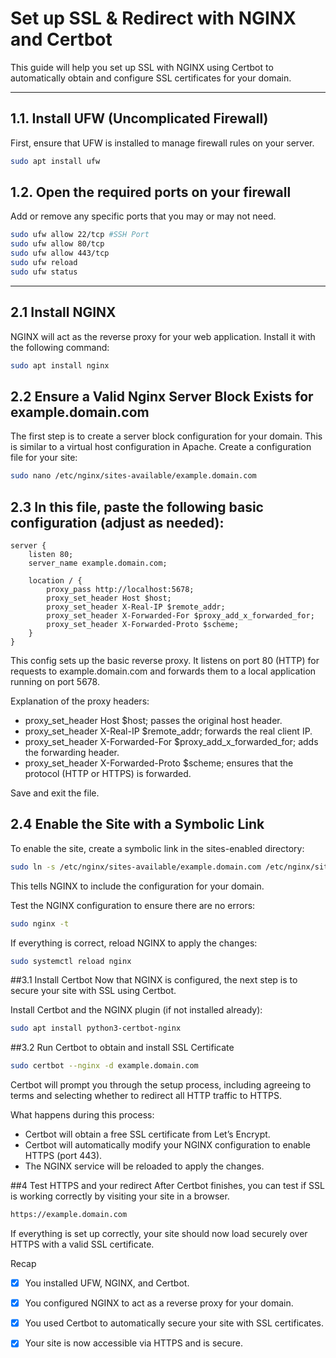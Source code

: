 # Set up SSL & Redirect with NGINX and Certbot

This guide will help you set up SSL with NGINX using Certbot to automatically obtain and configure SSL certificates for your domain.

---

## 1.1. Install UFW (Uncomplicated Firewall)

First, ensure that UFW is installed to manage firewall rules on your server.

```bash
sudo apt install ufw
```

## 1.2. Open the required ports on your firewall

Add or remove any specific ports that you may or may not need.

```bash
sudo ufw allow 22/tcp #SSH Port
sudo ufw allow 80/tcp
sudo ufw allow 443/tcp
sudo ufw reload
sudo ufw status
```
---

## 2.1 Install NGINX

NGINX will act as the reverse proxy for your web application. Install it with the following command:

```bash
sudo apt install nginx
```

## 2.2 Ensure a Valid Nginx Server Block Exists for example.domain.com

The first step is to create a server block configuration for your domain. This is similar to a virtual host configuration in Apache.
Create a configuration file for your site:

```bash
sudo nano /etc/nginx/sites-available/example.domain.com
```

## 2.3 In this file, paste the following basic configuration (adjust as needed):

```nginx
server {
    listen 80;
    server_name example.domain.com;

    location / {
        proxy_pass http://localhost:5678;
        proxy_set_header Host $host;
        proxy_set_header X-Real-IP $remote_addr;
        proxy_set_header X-Forwarded-For $proxy_add_x_forwarded_for;
        proxy_set_header X-Forwarded-Proto $scheme;
    }
}

```

This config sets up the basic reverse proxy. It listens on port 80 (HTTP) for requests to example.domain.com and forwards them to a local application running on port 5678.

Explanation of the proxy headers:
- proxy_set_header Host $host; passes the original host header.
- proxy_set_header X-Real-IP $remote_addr; forwards the real client IP.
- proxy_set_header X-Forwarded-For $proxy_add_x_forwarded_for; adds the forwarding header.
- proxy_set_header X-Forwarded-Proto $scheme; ensures that the protocol (HTTP or HTTPS) is forwarded.

Save and exit the file.

## 2.4 Enable the Site with a Symbolic Link
To enable the site, create a symbolic link in the sites-enabled directory:

```bash
sudo ln -s /etc/nginx/sites-available/example.domain.com /etc/nginx/sites-enabled/
```
This tells NGINX to include the configuration for your domain.

Test the NGINX configuration to ensure there are no errors:

```bash
sudo nginx -t
```

If everything is correct, reload NGINX to apply the changes:

```bash
sudo systemctl reload nginx
```

##3.1 Install Certbot
Now that NGINX is configured, the next step is to secure your site with SSL using Certbot.

Install Certbot and the NGINX plugin (if not installed already):
```bash
sudo apt install python3-certbot-nginx
```

##3.2 Run Certbot to obtain and install SSL Certificate
```bash
sudo certbot --nginx -d example.domain.com
```
Certbot will prompt you through the setup process, including agreeing to terms and selecting whether to redirect all HTTP traffic to HTTPS.

What happens during this process:
- Certbot will obtain a free SSL certificate from Let’s Encrypt.
- Certbot will automatically modify your NGINX configuration to enable HTTPS (port 443).
- The NGINX service will be reloaded to apply the changes.

##4 Test HTTPS and your redirect
After Certbot finishes, you can test if SSL is working correctly by visiting your site in a browser.
```bash
https://example.domain.com
```
If everything is set up correctly, your site should now load securely over HTTPS with a valid SSL certificate.

Recap
- [x] You installed UFW, NGINX, and Certbot.
- [x] You configured NGINX to act as a reverse proxy for your domain.
- [x] You used Certbot to automatically secure your site with SSL certificates.
- [x] Your site is now accessible via HTTPS and is secure.

